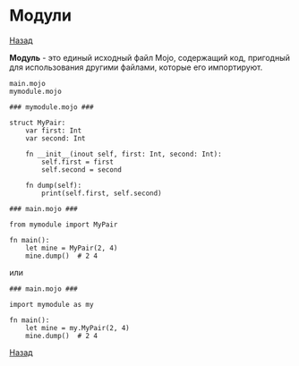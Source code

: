 # Модули

[Назад][back]

**Модуль** - это единый исходный файл Mojo, содержащий код,
пригодный для использования другими файлами, которые его импортируют.

```
main.mojo
mymodule.mojo
```

```mojo
### mymodule.mojo ###

struct MyPair:
    var first: Int
    var second: Int

    fn __init__(inout self, first: Int, second: Int):
        self.first = first
        self.second = second

    fn dump(self):
        print(self.first, self.second)
```

```mojo
### main.mojo ###

from mymodule import MyPair

fn main():
    let mine = MyPair(2, 4)
    mine.dump()  # 2 4
```

или

```mojo
### main.mojo ###

import mymodule as my

fn main():
    let mine = my.MyPair(2, 4)
    mine.dump()  # 2 4
```

[Назад][back]

[back]: <.> "Назад к оглавлению"
